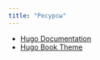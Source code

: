 ```yaml
---
title: "Ресурсы"
---
```


- [Hugo Documentation](https://gohugo.io/documentation/)
- [Hugo Book Theme](https://themes.gohugo.io/themes/hugo-book/)